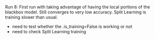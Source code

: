 Run 8: First run with taking advantage of having the local portions of the blackbox model.
Still converges to very low accuracy. Split Learning is training slower than usual.

* need to test whether the .is_training=False is working or not
* need to check Split Learning training